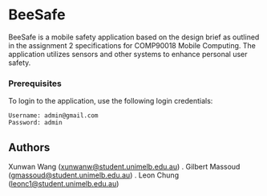 # BeeSafe

BeeSafe is a mobile safety application based on the design brief as outlined in the assignment 2 specifications for COMP90018 Mobile Computing. The application utilizes sensors and other systems to enhance personal user safety.

### Prerequisites

To login to the application, use the following login credentials:

```
Username: admin@gmail.com
Password: admin
```

## Authors
Xunwan Wang (xunwanw@student.unimelb.edu.au) . 
Gilbert Massoud (gmassoud@student.unimelb.edu.au) . 
Leon Chung (leonc1@student.unimelb.edu.au)
